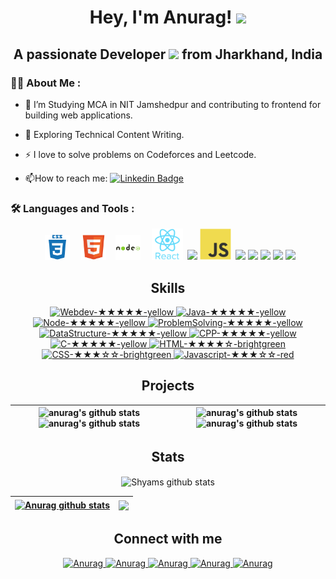 <div>
  <div id="header" align="center">
<!-- <img src="https://media.giphy.com/media/zOvBKUUEERdNm/giphy.gif" width="150" height="100"/> -->
</div>

<h1 align="center">
  Hey, I'm Anurag!
  <img src="https://media.giphy.com/media/hvRJCLFzcasrR4ia7z/giphy.gif" width="30px"/>
  </h1>


<h2 align="center">A passionate Developer <img src="https://media.giphy.com/media/WUlplcMpOCEmTGBtBW/giphy.gif" width="60"> from Jharkhand, India</h2>


### :technologist: About Me :
  
- :telescope: I’m Studying MCA in NIT Jamshedpur and contributing to frontend for building web applications.

- :seedling: Exploring Technical Content Writing.

- :zap: I love to solve problems on Codeforces and Leetcode.

- :mailbox:How to reach me: [![Linkedin Badge](https://img.shields.io/badge/LinkedIn-blue?style=flat-square&logo=linkedin&logoColor=white)](https://www.linkedin.com/in/anurag/)
  
<!-- --------------------------------------------------------------------------------------------------------------------------------------- -->


### :hammer_and_wrench: Languages and Tools :
<p align="center">
<code> <img src="https://github.com/devicons/devicon/blob/master/icons/css3/css3-plain-wordmark.svg"  title="CSS3" alt="CSS" width="40" height="40"/>&nbsp;</code> <code> <img src="https://github.com/devicons/devicon/blob/master/icons/html5/html5-original.svg" title="HTML5" alt="HTML" width="40" height="40"/>&nbsp; <img src="https://github.com/devicons/devicon/blob/master/icons/nodejs/nodejs-original-wordmark.svg" title="NodeJS" alt="NodeJS" width="40" height="40"/>&nbsp;</code> <code> <img src="https://github.com/devicons/devicon/blob/master/icons/react/react-original-wordmark.svg" title="React" alt="React" width="50" height="50"/>&nbsp;</code><code><img height="50" src="https://freepngimg.com/download/java/5-2-java-png-clipart.png"></code>
<code><img src="https://github.com/devicons/devicon/blob/master/icons/javascript/javascript-original.svg" title="JavaScript" alt="JavaScript" width="50" height="50"/>&nbsp;</code><code><img height="50" src="https://www.vectorlogo.zone/logos/git-scm/git-scm-icon.svg"></code>
<code><img height="50" src="https://www.vectorlogo.zone/logos/firebase/firebase-icon.svg"></code>
<code><img height="50" src="https://upload.wikimedia.org/wikipedia/commons/1/18/ISO_C%2B%2B_Logo.svg"></code>
<code><img height="50" src="https://e7.pngegg.com/pngimages/724/306/png-clipart-c-logo-c-programming-language-icon-letter-c-blue-logo.png"></code>
<code><img height="50" src="https://cdn.imgbin.com/21/11/12/imgbin-mysql-logo-database-join-portable-network-graphics-table-fYjBwJzJKBWt9RtriTD0EiXZU.jpg">
</code>
</p>

 <h2 align="center">Skills</h2>

<p align="center">
  <a href="https://img.shields.io/badge/Webdev-★★★★★★-yellow">
   <img alt="Webdev-★★★★★-yellow" src="https://img.shields.io/badge/Webdev-★★★★★-yellow" />
  </a>
  <a href="https://img.shields.io/badge/Java-★★★★★★-yellow">
   <img alt="Java-★★★★★-yellow" src="https://img.shields.io/badge/Java-★★★★★-yellow" />
  </a>
  <a href="https://img.shields.io/badge/Node-★★★★★★-yellow">
   <img alt="Node-★★★★★-yellow" src="https://img.shields.io/badge/Node-★★★★★-yellow" />
  </a>
  <a href="https://img.shields.io/badge/ProblemSolving-★★★★★★-yellow">
   <img alt="ProblemSolving-★★★★★-yellow" src="https://img.shields.io/badge/ProblemSolving-★★★★★-yellow" />
  </a>
  <a href="https://img.shields.io/badge/DataStructure-★★★★★-yellow">
   <img alt="DataStructure-★★★★★-yellow" src="https://img.shields.io/badge/DataStructure-★★★★★-yellow" />
  </a>
  <a href="https://img.shields.io/badge/CPP-★★★★★-yellow">
   <img alt="CPP-★★★★★-yellow" src="https://img.shields.io/badge/CPP-★★★★★-yellow" />
  </a>
  <a href="https://img.shields.io/badge/C-★★★★★-yellow">
   <img alt="C-★★★★★-yellow" src="https://img.shields.io/badge/C-★★★★★-yellow" />
  </a>
  <a href="https://img.shields.io/badge/HTML-★★★★☆-brightgreen">
   <img alt="HTML-★★★★☆-brightgreen" src="https://img.shields.io/badge/HTML-★★★★☆-brightgreen" />
  </a>
  <a href="https://img.shields.io/badge/CSS-★★★☆☆-brightgreen">
   <img alt="CSS-★★★☆☆-brightgreen" src="https://img.shields.io/badge/CSS-★★★☆☆-brightgreen" />
  </a>
  <a href="https://img.shields.io/badge/Javascript-★★★☆☆-red">
   <img alt="Javascript-★★★☆☆-red" src="https://img.shields.io/badge/Javascript-★★★☆☆-red" />
   </a>
</p>
  
  <!-- --------------------------------------------------------------------------------------------------------------------------------------- -->   

<h2 align="center">Projects</h2>

| ![anurag's github stats](https://github-readme-stats.vercel.app/api/pin/?username=anurag2907&repo=WebDev.github.io.in&cache_seconds=86400&theme=vision-friendly-dark) ![anurag's github stats](https://github-readme-stats.vercel.app/api/pin/?username=anurag2907&repo=java%practice&cache_seconds=86400&theme=vision-friendly-dark) | ![anurag's github stats](https://github-readme-stats.vercel.app/api/pin/?username=anurag2907&repo=WebDev.github.io.in&cache_seconds=86400&theme=vision-friendly-dark) ![anurag's github stats](https://github-readme-stats.vercel.app/api/pin/?username=anurag2907&repo=java%practice&cache_seconds=86400&theme=vision-friendly-dark) | 
| ------------- | ------------- |

<!-- --------------------------------------------------------------------------------------------------------------------------------------- -->

  
 <h2 align="center">Stats</h2>
  <p align="center">
   <img align="center" src="https://streak-stats.demolab.com/?user=anurag2907&theme=highcontrast" alt="Shyams github stats" /></a>
</p>

| <a href="https://github.com/anurag2907/github-readme-stats"><img align="center" src="https://github-readme-stats.vercel.app/api?username=anurag2907&count_private=true&theme=react&show_icons=true" alt="Anurag github stats" /></a> | <a href="https://github.com/anurag2907/github-readme-stats"><img align="center" src="https://github-readme-stats.vercel.app/api/top-langs/?username=anurag2907&layout=compact&theme=react" /></a> |
| ------------- | ------------- |



  <h2 align="center">Connect with me</h2>

<p align="center">
  
 <a href="https://linkedin.com/in/anurag2907">
   <img alt="Anurag" src="https://img.shields.io/badge/-Anurag-blue?style=flat-square&logo=Linkedin&logoColor=white&link=https://linkedin.com/in/anurag2907/" />
 </a>
  
 <a href="https://dev.to/anurag2907">
   <img alt="Anurag" src="https://img.shields.io/badge/-Anurag-black?style=flat-square&logo=Dev&logoColor=white&link=https://dev.to/anurag2907" />
 </a>
  
 <a href="https://www.instagram.com/anurag2907">
   <img alt="Anurag" src="https://img.shields.io/badge/-Anurag-red?style=flat-square&logo=Instagram&logoColor=white&link=https://www.instagram.com/anurag2907" />
 </a>

 </a>
 <a href="mailto:anurag2907@gmail.com">
   <img alt="Anurag" src="https://img.shields.io/badge/-Anurag-pink?style=flat-square&logo=Gmail&logoColor=white&link=mailto:anurag2907@gmail.com" />
 </a>
 

 <a href="https://github.com/anurag2907">
   <img alt="Anurag" src="https://img.shields.io/github/followers/anurag2907?label=follow&style=social" />
 </a>   
 
</p>

<!-- --------------------------------------------------------------------------------------------------------------------------------------- -->
